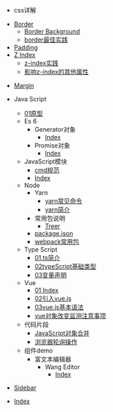 *  css详解

  - [Border](前端技术/css详解/border/border.md)
    * [Border Background](前端技术/css详解/border/border_background.md)
    * [border最佳实践](前端技术/css详解/border/border最佳实践.md)
  - [Padding](前端技术/css详解/padding/padding.md)
  - [Z Index](前端技术/css详解/z-index/z-index.md)
    * [z-index实践](前端技术/css详解/z-index/z-index实践.md)
    * [影响z-index的其他属性](前端技术/css详解/z-index/影响z-index的其他属性.md)
  * [Margin](前端技术/css详解/margin.md)
* Java Script

  - [01原型](前端技术/JavaScript/01原型/01原型.md)
  - Es 6
    - Generator对象
      * [Index](前端技术/JavaScript/es6/Generator对象/index.md)
    - Promise对象
      * [Index](前端技术/JavaScript/es6/Promise对象/index.md)
  - JavaScript模块
    * [cmd规范](前端技术/JavaScript/JavaScript模块/cmd规范.md)
    * [Index](前端技术/JavaScript/JavaScript模块/index.md)
  - Node
    - Yarn
      * [yarn常见命令](前端技术/JavaScript/node/yarn/yarn常见命令.md)
      * [yarn简介](前端技术/JavaScript/node/yarn/yarn简介.md)
    - 常用包说明
      * [Treer](前端技术/JavaScript/node/常用包说明/treer.md)
    * [package.json](前端技术/JavaScript/node/package.json.md)
    * [webpack常用包](前端技术/JavaScript/node/webpack常用包.md)
  - Type Script
    * [01.ts简介](前端技术/JavaScript/typeScript/01.ts简介.md)
    * [02typeScript基础类型](前端技术/JavaScript/typeScript/02typeScript基础类型.md)
    * [03变量声明](前端技术/JavaScript/typeScript/03变量声明.md)
  - Vue
    * [01 Index](前端技术/JavaScript/vue/01index.md)
    * [02引入vue.js](前端技术/JavaScript/vue/02引入vue.js.md)
    * [03vue.js基本语法](前端技术/JavaScript/vue/03vue.js基本语法.md)
    * [vue对象改变监测注意事项](前端技术/JavaScript/vue/vue对象改变监测注意事项.md)
  - 代码片段
    - [JavaScript对象合并](前端技术/JavaScript/代码片段/JavaScript对象合并/readme.md)
    * [浏览器轮询操作](前端技术/JavaScript/代码片段/浏览器轮询操作.md)
  - 组件demo
    - 富文本编辑器
      - Wang Editor
        * [Index](前端技术/JavaScript/组件demo/富文本编辑器/wangEditor/index.md)
* [Sidebar](前端技术/_sidebar.md)
* [Index](前端技术/index.md)
